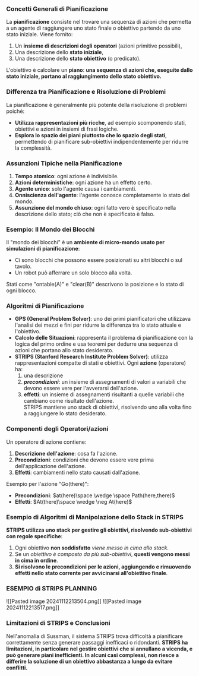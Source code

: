 ### Concetti Generali di Pianificazione

La **pianificazione** consiste nel trovare una sequenza di azioni che permetta a un agente di raggiungere uno stato finale o obiettivo partendo da uno stato iniziale.
Viene fornito:

1. Un **insieme di descrizioni degli operatori** (azioni primitive possibili),
2. Una descrizione dello **stato iniziale**,
3. Una descrizione dello **stato obiettivo** (o predicato).

L'obiettivo è calcolare un **piano**: **una sequenza di azioni che, eseguite dallo stato iniziale, portano al raggiungimento dello stato obiettivo.**

### Differenza tra Pianificazione e Risoluzione di Problemi

La pianificazione è generalmente più potente della risoluzione di problemi poiché:

- **Utilizza rappresentazioni più ricche**, ad esempio scomponendo stati, obiettivi e azioni in insiemi di frasi logiche.
- **Esplora lo spazio dei piani piuttosto che lo spazio degli stati**, permettendo di pianificare sub-obiettivi indipendentemente per ridurre la complessità.

### Assunzioni Tipiche nella Pianificazione

1. **Tempo atomico**: ogni azione è indivisibile.
2. **Azioni deterministiche**: ogni azione ha un effetto certo.
3. **Agente unico**: solo l'agente causa i cambiamenti.
4. **Onniscienza dell'agente**: l'agente conosce completamente lo stato del mondo.
5. **Assunzione del mondo chiuso**: ogni fatto vero è specificato nella descrizione dello stato; ciò che non è specificato è falso.

### Esempio: Il Mondo dei Blocchi

Il "mondo dei blocchi" è un **ambiente di micro-mondo usato per simulazioni di pianificazione**:

- Ci sono blocchi che possono essere posizionati su altri blocchi o sul tavolo.
- Un robot può afferrare un solo blocco alla volta.

Stati come "ontable(A)" e "clear(B)" descrivono la posizione e lo stato di ogni blocco.

### Algoritmi di Pianificazione

- **GPS (General Problem Solver)**: uno dei primi pianificatori che utilizzava l'analisi dei mezzi e fini per ridurre la differenza tra lo stato attuale e l'obiettivo.
- **Calcolo delle Situazioni**: rappresenta il problema di pianificazione con la logica del primo ordine e usa teoremi per dedurre una sequenza di azioni che portano allo stato desiderato.
- **STRIPS (Stanford Research Institute Problem Solver)**: utilizza rappresentazioni compatte di stati e obiettivi. Ogni **azione** (operatore) ha:
	1) una descrizione
	2) ***precondizioni***: un insieme di assegnamenti di valori a variabili che devono essere vere per l'avverarsi dell'azione.
	3) **effetti**: un insieme di assegnamenti risultanti a quelle variabili che cambiano come risultato dell'azione.  
	STRIPS mantiene uno stack di obiettivi, risolvendo uno alla volta fino a raggiungere lo stato desiderato.

### Componenti degli Operatori/azioni

Un operatore di azione contiene:

1. **Descrizione dell'azione**: cosa fa l'azione.
2. **Precondizioni**: condizioni che devono essere vere prima dell'applicazione dell'azione.
3. **Effetti**: cambiamenti nello stato causati dall'azione.

Esempio per l'azione "Go(there)":

- **Precondizioni**: $at(here)\space \wedge \space Path(here,there)$
- **Effetti**: $At(there)\space \wedge \neg At(here)$

### Esempio di Algoritmi di Manipolazione dello Stack in STRIPS

**STRIPS utilizza uno stack per gestire gli obiettivi, risolvendo sub-obiettivi con regole specifiche**:

1. Ogni obiettivo **non soddisfatto** *viene messo in cima allo stack*.
2. Se un *obiettivo è composto da più sub-obiettivi*, **questi vengono messi in cima in ordine**.
3. **Si risolvono le precondizioni per le azioni, aggiungendo e rimuovendo effetti nello stato corrente per avvicinarsi all'obiettivo finale**.

### ESEMPIO di STRIPS PLANNING
![[Pasted image 20241112213504.png]]
![[Pasted image 20241112213517.png]]

### Limitazioni di STRIPS e Conclusioni

Nell'anomalia di Sussman, il sistema STRIPS trova difficoltà a pianificare correttamente senza generare passaggi inefficaci o ridondanti. 
**STRIPS ha limitazioni, in particolare nel gestire obiettivi che si annullano a vicenda, e può generare piani inefficienti. 
In alcuni casi complessi, non riesce a differire la soluzione di un obiettivo abbastanza a lungo da evitare conflitti.**
